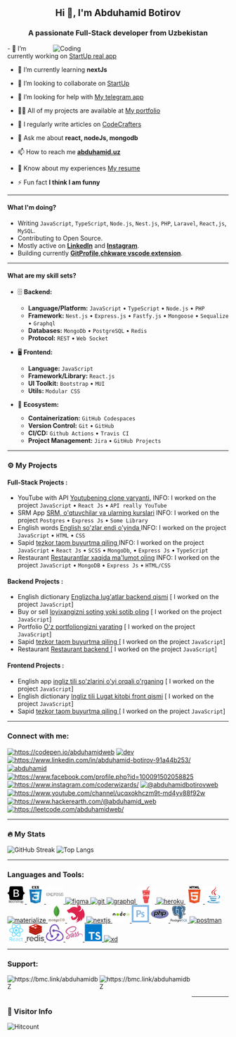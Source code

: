 
<h2 align="center">Hi 👋, I'm Abduhamid Botirov</h2>
<h3 align="center">A passionate Full-Stack developer from Uzbekistan</h3>

<img align="right" alt="Coding" width="400" src="https://media.tenor.com/rePDfDWO3XoAAAAd/hacking.gif">
- 🔭 I’m currently working on <a href="https://github.com/abduhamidweb/startup">StartUp real app</a>

- 🌱 I’m currently learning **nextJs**

- 👯 I’m looking to collaborate on <a href="https://github.com/abduhamidweb/startup">StartUp<a/>

- 🤝 I’m looking for help with <a href="https://t.me/AbduhamidBotirov">My telegram app<a/>

- 👨‍💻 All of my projects are available at <a href="https://abduhamidbotirov.netlify.app/#/home">My portfolio<a/>
 
- 📝 I regularly write articles on <a href="https://t.me/Code_Crafters_Team">CodeCrafters<a/>

- 💬 Ask me about **react, nodeJs, mongodb**

- 📫 How to reach me **<a href="https://abduhamidbotirov.netlify.app/#/home">abduhamid.uz<a/>**

- 📄 Know about my experiences <a href="https://drive.google.com/file/d/1n3QgoIf5mmfp5zXETdY3iQVs1wezRiQ2/view">My resume</a>

- ⚡ Fun fact **I think I am funny**

---

#### What I'm doing?

- Writing `JavaScript`, `TypeScript`, `Node.js`, `Nest.js`, `PHP`, `Laravel`, `React,js`, `MySQL`.
- Contributing to Open Source.
- Mostly active on **[LinkedIn](https://www.linkedin.com/in/abduhamiddev/)** and **[Instagram](https://www.instagram.com/coderwizards/)**.
- Building currently **[GitProfile](https://github.com/abduhamidweb/abduhamidweb)**,**[chkware vscode extension](https://github.com/chkware/vscode-ext)**.
---
#### What are my skill sets?

- 🗄️ **Backend:**

  - **Language/Platform:** `JavaScript` • `TypeScript` • `Node.js` • `PHP`
  - **Framework:** `Nest.js` • `Express.js` • `Fastfy.js` •  `Mongoose` • `Sequalize` • `Graphql` 
  - **Databases:** `MongoDb` • `PostgreSQL` • `Redis`
  - **Protocol:** `REST` • `Web Socket`

- 🖥 **Frontend:**

  - **Language:** `JavaScript`
  - **Framework/Library:** `React.js`
  - **UI Toolkit:** `Bootstrap` • `MUI`
  - **Utils:**  `Modular CSS`

- 🎡 **Ecosystem:**
  - **Containerization:** `GitHub Codespaces`
  - **Version Control:** `Git` • `GitHub`
  - **CI/CD:** `Github Actions` • `Travis CI`
  - **Project Management:** `Jira` • `GitHub Projects`


---

### ⚙️ My Projects 

#### Full-Stack Projects :

* YouTube with API <a href="https://github.com/abduhamidweb/Youtube-clone-2">Youtubening clone varyanti.<a/> INFO: I worked on the project `JavaScript` • `React Js` • `API really YouTube` 
* SRM App <a href="https://github.com/abduhamidweb/SRM-Backend">SRM, o'qtuvchilar va ularning kurslari<a/> INFO: I worked on the project `Postgres` • `Express Js` • `Some Library`
* English words <a href="https://github.com/abduhamidweb/English-words-book-random-question">English so'zlar endi o'yinda <a/> INFO: I worked on the project `JavaScript` • `HTML` • `CSS`
* Sapid <a href="https://github.com/abduhamidweb/Sapid-Frontend"> tezkor taom buyurtma qiling <a/> INFO: I worked on the project `JavaScript` • `React Js` • `SCSS` • `MongoDb`, • `Express Js` • `TypeScript` 
* Restaurant <a href="https://github.com/abduhamidweb/Restauran"> Restaurantlar xaqida ma'lumot oling<a/> INFO:  I worked on the project `JavaScript` • `MongoDB` • `Express Js` • `HTML/CSS`

#### Backend Projects :

* English dictionary <a href="https://github.com/abduhamidweb/dictionary-backend"> Englizcha lug'atlar backend qismi<a/> [ I worked on the project `JavaScript`]
* Buy or sell <a href="https://github.com/abduhamidweb/startup">loyixangizni soting yoki sotib oling<a/> [ I worked on the project `JavaScript`]
* Portfolio <a href="https://github.com/abduhamidweb/Portfolio-backend">O'z portfoliongizni yarating<a/> [ I worked on the project `JavaScript`]
* Sapid <a href="https://github.com/abduhamidweb/Sapid-Backend"> tezkor taom buyurtma qiling <a/> [ I worked on the project `JavaScript`]
* Restaurant <a href="https://github.com/abduhamidweb/restaurant"> Restaurant backend <a/> [ I worked on the project `JavaScript`]

#### Frontend Projects :

* English app  <a href="https://gilded-smakager-d9f418.netlify.app/index.html">ingliz tili so'zlarini o'yi orqali o'rganing<a/> [ I worked on the project `JavaScript`]
* English dictionary <a href="https://github.com/abduhamidweb/Essential-Frontend">Ingliz tili Lugat kitobi front qismi<a/> [ I worked on the project `JavaScript`]
* Sapid <a href="https://github.com/abduhamidweb/Sapid-Frontend"> tezkor taom buyurtma qiling <a/> [ I worked on the project `JavaScript`]

---


<h3 align="left">Connect with me:</h3>
<p align="left">
<a href="https://codepen.io/https://codepen.io/abduhamidweb" target="blank"><img align="center" src="https://raw.githubusercontent.com/rahuldkjain/github-profile-readme-generator/master/src/images/icons/Social/codepen.svg" alt="https://codepen.io/abduhamidweb" height="30" width="40" /></a>
<a href="https://dev.to/abduhamidweb" target="blank"><img align="center" src="https://raw.githubusercontent.com/rahuldkjain/github-profile-readme-generator/master/src/images/icons/Social/devto.svg" alt="dev" height="30" width="40" /></a>
<a href="https://linkedin.com/in/https://www.linkedin.com/in/abduhamid-botirov-91a44b253/" target="blank"><img align="center" src="https://raw.githubusercontent.com/rahuldkjain/github-profile-readme-generator/master/src/images/icons/Social/linked-in-alt.svg" alt="https://www.linkedin.com/in/abduhamid-botirov-91a44b253/" height="30" width="40" /></a>
<a href="https://codesandbox.com/abduhamid" target="blank"><img align="center" src="https://raw.githubusercontent.com/rahuldkjain/github-profile-readme-generator/master/src/images/icons/Social/codesandbox.svg" alt="abduhamid" height="30" width="40" /></a>
<a href="https://fb.com/https://www.facebook.com/profile.php?id=100091502058825" target="blank"><img align="center" src="https://raw.githubusercontent.com/rahuldkjain/github-profile-readme-generator/master/src/images/icons/Social/facebook.svg" alt="https://www.facebook.com/profile.php?id=100091502058825" height="30" width="40" /></a>
<a href="https://instagram.com/https://www.instagram.com/coderwizards/" target="blank"><img align="center" src="https://raw.githubusercontent.com/rahuldkjain/github-profile-readme-generator/master/src/images/icons/Social/instagram.svg" alt="https://www.instagram.com/coderwizards/" height="30" width="40" /></a>
<a href="https://medium.com/@abduhamidbotirovweb" target="blank"><img align="center" src="https://raw.githubusercontent.com/rahuldkjain/github-profile-readme-generator/master/src/images/icons/Social/medium.svg" alt="@abduhamidbotirovweb" height="30" width="40" /></a>
<a href="https://www.youtube.com/c/https://www.youtube.com/channel/ucqxokhczm9t-md4yv88f92w" target="blank"><img align="center" src="https://raw.githubusercontent.com/rahuldkjain/github-profile-readme-generator/master/src/images/icons/Social/youtube.svg" alt="https://www.youtube.com/channel/ucqxokhczm9t-md4yv88f92w" height="30" width="40" /></a>
<a href="https://www.hackerrank.com/https://www.hackerearth.com/@abduhamid_web" target="blank"><img align="center" src="https://raw.githubusercontent.com/rahuldkjain/github-profile-readme-generator/master/src/images/icons/Social/hackerrank.svg" alt="https://www.hackerearth.com/@abduhamid_web" height="30" width="40" /></a>
<a href="https://www.leetcode.com/https://leetcode.com/abduhamidweb/" target="blank"><img align="center" src="https://raw.githubusercontent.com/rahuldkjain/github-profile-readme-generator/master/src/images/icons/Social/leet-code.svg" alt="https://leetcode.com/abduhamidweb/" height="30" width="40" /></a>
</p>

---

### 🔥 My Stats 
![GitHub Streak](https://github-readme-stats.vercel.app/api?username=abduhamidweb&count_private=true&show_icons=true&theme=react)
![Top Langs](https://github-readme-stats.vercel.app/api/top-langs/?username=abduhamidweb&layout=compact&langs_count=10&theme=react)  

---

<h3 align="left">Languages and Tools:</h3>
<p align="left"> <a href="https://getbootstrap.com" target="_blank" rel="noreferrer"> <img src="https://raw.githubusercontent.com/devicons/devicon/master/icons/bootstrap/bootstrap-plain-wordmark.svg" alt="bootstrap" width="40" height="40"/> </a> <a href="https://www.w3schools.com/css/" target="_blank" rel="noreferrer"> <img src="https://raw.githubusercontent.com/devicons/devicon/master/icons/css3/css3-original-wordmark.svg" alt="css3" width="40" height="40"/> </a> <a href="https://expressjs.com" target="_blank" rel="noreferrer"> <img src="https://raw.githubusercontent.com/devicons/devicon/master/icons/express/express-original-wordmark.svg" alt="express" width="40" height="40"/> </a> <a href="https://www.figma.com/" target="_blank" rel="noreferrer"> <img src="https://www.vectorlogo.zone/logos/figma/figma-icon.svg" alt="figma" width="40" height="40"/> </a> <a href="https://git-scm.com/" target="_blank" rel="noreferrer"> <img src="https://www.vectorlogo.zone/logos/git-scm/git-scm-icon.svg" alt="git" width="40" height="40"/> </a> <a href="https://graphql.org" target="_blank" rel="noreferrer"> <img src="https://www.vectorlogo.zone/logos/graphql/graphql-icon.svg" alt="graphql" width="40" height="40"/> </a> <a href="https://gulpjs.com" target="_blank" rel="noreferrer"> <img src="https://raw.githubusercontent.com/devicons/devicon/master/icons/gulp/gulp-plain.svg" alt="gulp" width="40" height="40"/> </a> <a href="https://heroku.com" target="_blank" rel="noreferrer"> <img src="https://www.vectorlogo.zone/logos/heroku/heroku-icon.svg" alt="heroku" width="40" height="40"/> </a> <a href="https://www.w3.org/html/" target="_blank" rel="noreferrer"> <img src="https://raw.githubusercontent.com/devicons/devicon/master/icons/html5/html5-original-wordmark.svg" alt="html5" width="40" height="40"/> </a> <a href="https://www.java.com" target="_blank" rel="noreferrer"> <img src="https://raw.githubusercontent.com/devicons/devicon/master/icons/java/java-original.svg" alt="java" width="40" height="40"/> </a> <a href="https://materializecss.com/" target="_blank" rel="noreferrer"> <img src="https://raw.githubusercontent.com/prplx/svg-logos/5585531d45d294869c4eaab4d7cf2e9c167710a9/svg/materialize.svg" alt="materialize" width="40" height="40"/> </a> <a href="https://www.mongodb.com/" target="_blank" rel="noreferrer"> <img src="https://raw.githubusercontent.com/devicons/devicon/master/icons/mongodb/mongodb-original-wordmark.svg" alt="mongodb" width="40" height="40"/> </a> <a href="https://nestjs.com/" target="_blank" rel="noreferrer"> <img src="https://raw.githubusercontent.com/devicons/devicon/master/icons/nestjs/nestjs-plain.svg" alt="nestjs" width="40" height="40"/> </a> <a href="https://nextjs.org/" target="_blank" rel="noreferrer"> <img src="https://cdn.worldvectorlogo.com/logos/nextjs-2.svg" alt="nextjs" width="40" height="40"/> </a> <a href="https://nodejs.org" target="_blank" rel="noreferrer"> <img src="https://raw.githubusercontent.com/devicons/devicon/master/icons/nodejs/nodejs-original-wordmark.svg" alt="nodejs" width="40" height="40"/> </a> <a href="https://www.photoshop.com/en" target="_blank" rel="noreferrer"> <img src="https://raw.githubusercontent.com/devicons/devicon/master/icons/photoshop/photoshop-line.svg" alt="photoshop" width="40" height="40"/> </a> <a href="https://www.php.net" target="_blank" rel="noreferrer"> <img src="https://raw.githubusercontent.com/devicons/devicon/master/icons/php/php-original.svg" alt="php" width="40" height="40"/> </a> <a href="https://www.postgresql.org" target="_blank" rel="noreferrer"> <img src="https://raw.githubusercontent.com/devicons/devicon/master/icons/postgresql/postgresql-original-wordmark.svg" alt="postgresql" width="40" height="40"/> </a> <a href="https://postman.com" target="_blank" rel="noreferrer"> <img src="https://www.vectorlogo.zone/logos/getpostman/getpostman-icon.svg" alt="postman" width="40" height="40"/> </a> <a href="https://reactjs.org/" target="_blank" rel="noreferrer"> <img src="https://raw.githubusercontent.com/devicons/devicon/master/icons/react/react-original-wordmark.svg" alt="react" width="40" height="40"/> </a> <a href="https://redis.io" target="_blank" rel="noreferrer"> <img src="https://raw.githubusercontent.com/devicons/devicon/master/icons/redis/redis-original-wordmark.svg" alt="redis" width="40" height="40"/> </a> <a href="https://redux.js.org" target="_blank" rel="noreferrer"> <img src="https://raw.githubusercontent.com/devicons/devicon/master/icons/redux/redux-original.svg" alt="redux" width="40" height="40"/> </a> <a href="https://sass-lang.com" target="_blank" rel="noreferrer"> <img src="https://raw.githubusercontent.com/devicons/devicon/master/icons/sass/sass-original.svg" alt="sass" width="40" height="40"/> </a> <a href="https://www.typescriptlang.org/" target="_blank" rel="noreferrer"> <img src="https://raw.githubusercontent.com/devicons/devicon/master/icons/typescript/typescript-original.svg" alt="typescript" width="40" height="40"/> </a> <a href="https://www.adobe.com/products/xd.html" target="_blank" rel="noreferrer"> <img src="https://cdn.worldvectorlogo.com/logos/adobe-xd.svg" alt="xd" width="40" height="40"/> </a> </p>

---

<h3 align="left">Support:</h3>
<p><a href="https://www.buymeacoffee.com/https://bmc.link/abduhamidbZ"> <img align="left" src="https://cdn.buymeacoffee.com/buttons/v2/default-yellow.png" height="50" width="210" alt="https://bmc.link/abduhamidbZ" /></a><a href="https://ko-fi.com/https://bmc.link/abduhamidbZ"> <img align="left" src="https://cdn.ko-fi.com/cdn/kofi3.png?v=3" height="50" width="210" alt="https://bmc.link/abduhamidbZ" /></a></p><br><br>

---

### 👀 Visitor Info

 ![Hitcount](https://komarev.com/ghpvc/?username=abduhamidweb&color=57bcd9) 
